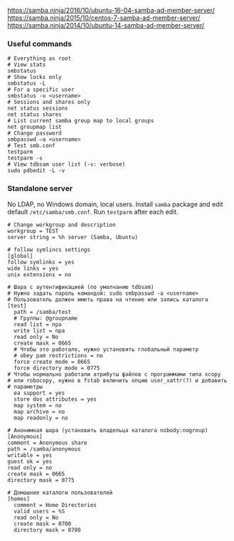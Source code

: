 https://samba.ninja/2016/10/ubuntu-16-04-samba-ad-member-server/
https://samba.ninja/2015/10/centos-7-samba-ad-member-server/
https://samba.ninja/2014/10/ubuntu-14-samba-ad-member-server/

### Useful commands
``` shell
# Everything as root
# View stats
smbstatus
# Show locks only
smbstatus -L
# For a specific user
smbstatus -u <username>
# Sessions and shares only
net status sessions
net status shares
# List current samba group map to local groups
net groupmap list
# Change password
smbpasswd –a <username>
# Test smb.conf
testparm
testparm -s
# View tdbsam user list (-v: verbose)
sudo pdbedit -L -v
```

### Standalone server
No LDAP, no Windows domain, local users.
Install `samba` package and edit default `/etc/samba/smb.conf`. Run `testparm` after each edit.
```
# Change workgroup and description
workgroup = TEST
server string = %h server (Samba, Ubuntu)

# follow symlincs settings
[global]
follow symlinks = yes
wide links = yes
unix extensions = no

# Шара с аутентификацией (по умолчанию tdbsam)
# Нужно задать пароль командой: sudo smbpasswd -a <username>
# Пользователь должен иметь права на чтение или запись каталога
[test]
  path = /samba/test
  # Группы: @groupname
  read list = npa
  write list = npa
  read only = No
  create mask = 0665
  # Чтобы это работало, нужно установить глобальный параметр
  # obey pam restrictions = no
  force create mode = 0665
  force directory mode = 0775
# Чтобы нормально работали атрибуты файлов с программами типа xcopy
# или robocopy, нужно в fstab включить опцию user_xattr(?) и добавить
# параметры
  ea support = yes
  store dos attributes = yes
  map system = no
  map archive = no
  map readonly = no

# Анонимная шара (установить владельца каталога nobody:nogroup)
[Anonymous]
comment = Anonymous share
path = /samba/anonymous
writable = yes
guest ok = yes
read only = no
create mask = 0665
directory mask = 0775

# Домашние каталоги пользователей
[homes]
  comment = Home Directories
  valid users = %S
  read only = No
  create mask = 0700
  directory mask = 0700
```
